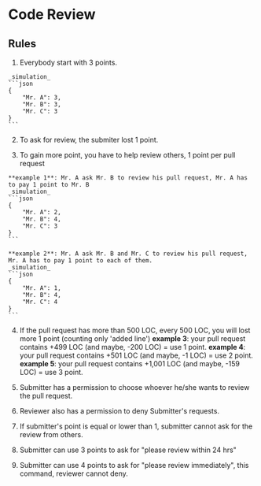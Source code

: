 # Code Review

## Rules
  1. Everybody start with 3 points.

    _simulation_
    ```json
    {
        "Mr. A": 3,
        "Mr. B": 3,
        "Mr. C": 3
    }
    ```

  2. To ask for review, the submiter lost 1 point.

  3. To gain more point, you have to help review others, 1 point per pull request

    **example 1**: Mr. A ask Mr. B to review his pull request, Mr. A has to pay 1 point to Mr. B
    _simulation_
    ```json
    {
        "Mr. A": 2,
        "Mr. B": 4,
        "Mr. C": 3
    }
    ```

    **example 2**: Mr. A ask Mr. B and Mr. C to review his pull request, Mr. A has to pay 1 point to each of them.
    _simulation_
    ```json
    {
        "Mr. A": 1,
        "Mr. B": 4,
        "Mr. C": 4
    }
    ```

  4. If the pull request has more than 500 LOC, every 500 LOC, you will lost more 1 point (counting only 'added line')
    **example 3**: your pull request contains +499 LOC (and maybe, -200 LOC) = use 1 point.
    **example 4**: your pull request contains +501 LOC (and maybe, -1 LOC) = use 2 point.
    **example 5**: your pull request contains +1,001 LOC (and maybe, -159 LOC) = use 3 point.

  5. Submitter has a permission to choose whoever he/she wants to review the pull request.

  6. Reviewer also has a permission to deny Submitter's requests.

  7. If submitter's point is equal or lower than 1, submitter cannot ask for the review from others.

  8. Submitter can use 3 points to ask for "please review within 24 hrs"

  9. Submitter can use 4 points to ask for "please review immediately", this command, reviewer cannot deny.
